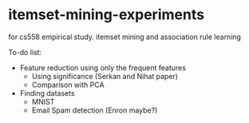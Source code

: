 # itemset-mining-experiments
for cs558 empirical study. itemset mining and association rule learning

To-do list:
* Feature reduction using only the frequent features
  * Using significance (Serkan and Nihat paper)
  * Comparison with PCA
* Finding datasets
  * MNIST
  * Email Spam detection (Enron maybe?)
  
